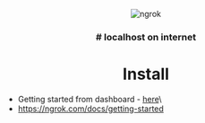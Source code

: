 <p align="center"><img alt="ngrok" src="https://ngrok.com/static/img/ngrok-white.svg"></p>
<h3 align="center">
# localhost on internet
</h3>

<h1 align="center">Install </h1>

- Getting started from dashboard - [here](https://dashboard.ngrok.com/get-started/setup)\
- https://ngrok.com/docs/getting-started
